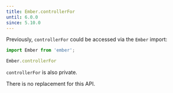 ```yaml
---
title: Ember.controllerFor
until: 6.0.0
since: 5.10.0
---
```



Previously, `controllerFor` could be accessed via the `Ember` import:
```js
import Ember from 'ember';

Ember.controllerFor
```
`controllerFor` is also private.

There is no replacement for this API.
